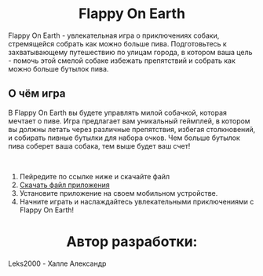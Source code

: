 <div align="center">  
  <h1><b>Flappy On Earth</b></h1>
</div>
Flappy On Earth - увлекательная игра о приключениях собаки, стремящейся собрать как можно больше пива. Подготовьтесь к захватывающему путешествию по улицам города, в котором ваша цель - помочь этой смелой собаке избежать препятствий и собрать как можно больше бутылок пива.


## О чём игра

В Flappy On Earth вы будете управлять милой собачкой, которая мечтает о пиве. Игра предлагает вам уникальный геймплей, в котором вы должны летать через различные препятствия, избегая столкновений, и собирать пивные бутылки для набора очков. Чем больше бутылок пива соберет ваша собака, тем выше будет ваш счет!

<br>

1. Пейредите по ссылке ниже и скачайте файл
2. [Скачать файл приложения](https://github.com/Leks2000/Flappy-On-Earth/releases/download/V1.0/Flappy.On.Earth.apk)
3. Установите приложение на своем мобильном устройстве.
4. Начните играть и наслаждайтесь увлекательными приключениями с Flappy On Earth!

   
<div align="center">  
  <h1><b>Автор разработки:</b></h1>
</div>
Leks2000 - Халле Александр
